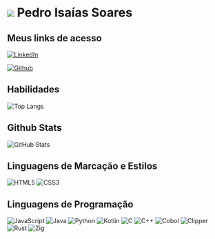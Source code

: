 # ![](https://media.licdn.com/dms/image/C4D03AQFoQ7iwiPrLiw/profile-displayphoto-shrink_400_400/0/1517826670025?e=1701907200&v=beta&t=j_u43kU7WdEsUGs4pC3D4NfnLkKcfL1IPfYlvQXsaiQ) Pedro Isaías Soares

## Meus links de acesso
[![LinkedIn](https://img.shields.io/badge/LinkedIn-000?style=for-the-badge&logo=linkedin&logoColor=0E76A8)](www.linkedin.com/in/pedro-soares-2a447b144)

[![Github](https://img.shields.io/badge/github-000?style=for-the-badge&logo=github&logoColor=0E76A8)](https://github.com/pedroisoares)


## Habilidades
![Top Langs](https://github-readme-stats-git-masterrstaa-rickstaa.vercel.app/api/top-langs/?username=pedroisoares&bg_color=000&border_color=30A3DC&title_color=E94D5F&text_color=FFF)


## Github Stats
![GitHub Stats](https://github-readme-stats.vercel.app/api?username=pedroisoares&theme=transparent&bg_color=000&border_color=30A3DC&show_icons=true&icon_color=30A3DC&title_color=E94D5F&text_color=FFF)

## Linguagens de Marcação e Estilos
![HTML5](https://img.shields.io/badge/HTML5-000?style=for-the-badge&logo=html5)
![CSS3](https://img.shields.io/badge/CSS3-000?style=for-the-badge&logo=css3&logoColor=264CE4)

## Linguagens de Programação
![JavaScript](https://img.shields.io/badge/JavaScript-000?style=for-the-badge&logo=javascript)
![Java](https://img.shields.io/badge/Java-000?style=for-the-badge&logo=java)
![Python](https://img.shields.io/badge/Python-000?style=for-the-badge&logo=python)
![Kotlin](https://img.shields.io/badge/Kotlin-000?style=for-the-badge&logo=kotlin)
![C](https://img.shields.io/badge/C-000?style=for-the-badge&logo=C)
![C++](https://img.shields.io/badge/C++-000?style=for-the-badge&logo=C++)
![Cobol](https://img.shields.io/badge/Cobol-000?style=for-the-badge&logo=Cobol)
![Clipper](https://img.shields.io/badge/Clipper-000?style=for-the-badge&logo=Clipper)
![Rust](https://img.shields.io/badge/Rust-000?style=for-the-badge&logo=Rust)
![Zig](https://img.shields.io/badge/Zig-000?style=for-the-badge&logo=Zig)





##